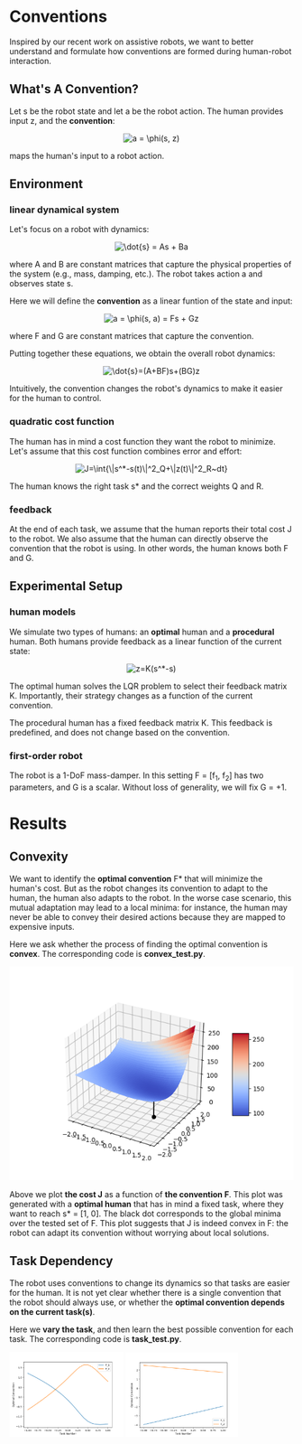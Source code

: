 # Conventions

Inspired by our recent work on assistive robots, we want to better understand and formulate how conventions are formed during human-robot interaction.

## What's A Convention?

Let s be the robot state and let a be the robot action. The human provides input z, and the **convention**:
<p align="center">
<img src="https://latex.codecogs.com/svg.latex?a&space;=&space;\phi(s,&space;z)" title="a = \phi(s, z)" />
</p>
maps the human's input to a robot action.

## Environment

### linear dynamical system

Let's focus on a robot with dynamics:
<p align="center">
<img src="https://latex.codecogs.com/svg.latex?\dot{s}&space;=&space;As&space;&plus;&space;Ba" title="\dot{s} = As + Ba" />
</p>
where A and B are constant matrices that capture the physical properties of the system (e.g., mass, damping, etc.). The robot takes action a and observes state s.


Here we will define the **convention** as a linear funtion of the state and input:
<p align="center">
<img src="https://latex.codecogs.com/svg.latex?a&space;=&space;\phi(s,&space;a)&space;=&space;Fs&space;&plus;&space;Gz" title="a = \phi(s, a) = Fs + Gz" />
</p>
where F and G are constant matrices that capture the convention.


Putting together these equations, we obtain the overall robot dynamics:
<p align="center">
<img src="https://latex.codecogs.com/svg.latex?\dot{s}=(A&plus;BF)s&plus;(BG)z" title="\dot{s}=(A+BF)s+(BG)z" />
</p>
Intuitively, the convention changes the robot's dynamics to make it easier for the human to control.

### quadratic cost function

The human has in mind a cost function they want the robot to minimize. Let's assume that this cost function combines error and effort:
<p align="center">
<img src="https://latex.codecogs.com/svg.latex?J=\int{\|s^*-s(t)\|^2_Q&plus;\|z(t)\|^2_R~dt}" title="J=\int{\|s^*-s(t)\|^2_Q+\|z(t)\|^2_R~dt}" />
</p>
The human knows the right task s* and the correct weights Q and R.

### feedback

At the end of each task, we assume that the human reports their total cost J to the robot.
We also assume that the human can directly observe the convention that the robot is using.
In other words, the human knows both F and G.

## Experimental Setup

### human models

We simulate two types of humans: an **optimal** human and a **procedural** human.
Both humans provide feedback as a linear function of the current state:
<p align="center">
<img src="https://latex.codecogs.com/svg.latex?z=K(s^*-s)" title="z=K(s^*-s)" />
</p>


The optimal human solves the LQR problem to select their feedback matrix K.
Importantly, their strategy changes as a function of the current convention.


The procedural human has a fixed feedback matrix K.
This feedback is predefined, and does not change based on the convention.

### first-order robot

The robot is a 1-DoF mass-damper.
In this setting F = [f<sub>1</sub>, f<sub>2</sub>] has two parameters, and G is a scalar.
Without loss of generality, we will fix G = +1.

# Results

## Convexity

We want to identify the **optimal convention** F* that will minimize the human's cost.
But as the robot changes its convention to adapt to the human, the human also adapts to the robot.
In the worse case scenario, this mutual adaptation may lead to a local minima:
for instance, the human may never be able to convey their desired actions because they are mapped to expensive inputs.


Here we ask whether the process of finding the optimal convention is **convex**.
The corresponding code is **convex_test.py**.

<p align="center">
<img src=results/convex_test_opt.png>
</p>

Above we plot **the cost J** as a function of **the convention F**.
This plot was generated with a **optimal human** that has in mind a fixed task, where they want to reach s* = [1, 0].
The black dot corresponds to the global minima over the tested set of F.
This plot suggests that J is indeed convex in F: the robot can adapt its convention without worrying about local solutions.

## Task Dependency

The robot uses conventions to change its dynamics so that tasks are easier for the human.
It is not yet clear whether there is a single convention that the robot should always use,
or whether the **optimal convention depends on the current task(s)**.

Here we **vary the task**, and then learn the best possible convention for each task.
The corresponding code is **task_test.py**.

<img src=results/conventions_vs_task_opt.png width="40%"/> <img src=results/conventions_vs_task_pro.png width="200"/>
